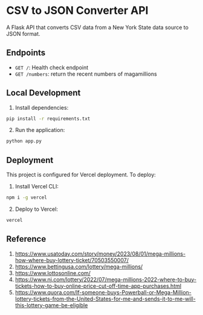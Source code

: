 # CSV to JSON Converter API

A Flask API that converts CSV data from a New York State data source to JSON format.

## Endpoints

- `GET /`: Health check endpoint
- `GET /numbers`: return the recent numbers of magamillions

## Local Development

1. Install dependencies:
```bash
pip install -r requirements.txt
```

2. Run the application:
```bash
python app.py
```

## Deployment

This project is configured for Vercel deployment. To deploy:

1. Install Vercel CLI:
```bash
npm i -g vercel
```

2. Deploy to Vercel:
```bash
vercel
```

## Reference

1. https://www.usatoday.com/story/money/2023/08/01/mega-millions-how-where-buy-lottery-ticket/70503550007/
2. https://www.bettingusa.com/lottery/mega-millions/
3. https://www.lottosonline.com/
4. https://www.nj.com/lottery/2022/07/mega-millions-2022-where-to-buy-tickets-how-to-buy-online-price-cut-off-time-app-purchases.html
5. https://www.quora.com/If-someone-buys-Powerball-or-Mega-Million-lottery-tickets-from-the-United-States-for-me-and-sends-it-to-me-will-this-lottery-game-be-eligible
